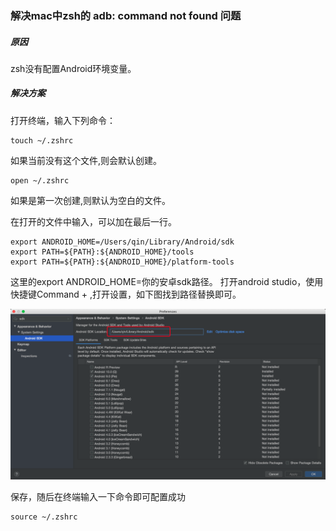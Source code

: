 ### 解决mac中zsh的 adb: command not found 问题

##### 原因

zsh没有配置Android环境变量。

##### 解决方案

打开终端，输入下列命令：
```
touch ~/.zshrc
```

如果当前没有这个文件,则会默认创建。

```
open ~/.zshrc
```
如果是第一次创建,则默认为空白的文件。

在打开的文件中输入，可以加在最后一行。

```
export ANDROID_HOME=/Users/qin/Library/Android/sdk
export PATH=${PATH}:${ANDROID_HOME}/tools
export PATH=${PATH}:${ANDROID_HOME}/platform-tools
```
这里的export ANDROID_HOME=你的安卓sdk路径。
打开android studio，使用快捷键Command + ,打开设置，如下图找到路径替换即可。

![复制SDK路径](image-20200410104359634.png)

保存，随后在终端输入一下命令即可配置成功

```
source ~/.zshrc
```